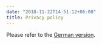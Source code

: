 ```yaml
---
date: "2018-11-22T14:51:12+06:00"
title: Privacy policy
---
```


Please refer to the [German version](https://www.ram-ev.de/de/about/datenschutzerklaerung/).

